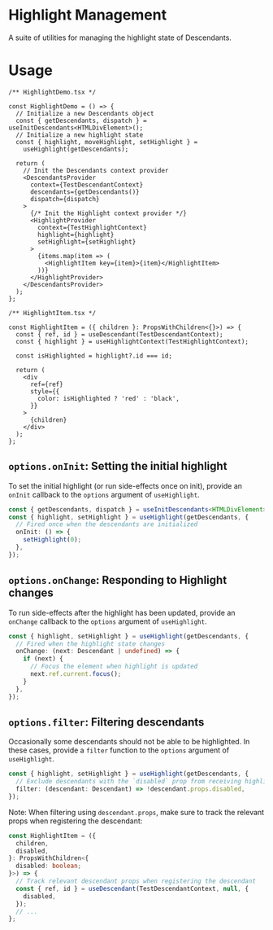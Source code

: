 # Highlight Management

A suite of utilities for managing the highlight state of Descendants.

# Usage

```tsx
/** HighlightDemo.tsx */

const HighlightDemo = () => {
  // Initialize a new Descendants object
  const { getDescendants, dispatch } = useInitDescendants<HTMLDivElement>();
  // Initialize a new highlight state
  const { highlight, moveHighlight, setHighlight } =
    useHighlight(getDescendants);

  return (
    // Init the Descendants context provider
    <DescendantsProvider
      context={TestDescendantContext}
      descendants={getDescendants()}
      dispatch={dispatch}
    >
      {/* Init the Highlight context provider */}
      <HighlightProvider
        context={TestHighlightContext}
        highlight={highlight}
        setHighlight={setHighlight}
      >
        {items.map(item => (
          <HighlightItem key={item}>{item}</HighlightItem>
        ))}
      </HighlightProvider>
    </DescendantsProvider>
  );
};
```

```tsx
/** HighlightItem.tsx */

const HighlightItem = ({ children }: PropsWithChildren<{}>) => {
  const { ref, id } = useDescendant(TestDescendantContext);
  const { highlight } = useHighlightContext(TestHighlightContext);

  const isHighlighted = highlight?.id === id;

  return (
    <div
      ref={ref}
      style={{
        color: isHighlighted ? 'red' : 'black',
      }}
    >
      {children}
    </div>
  );
};
```

## `options.onInit`: Setting the initial highlight

To set the initial highlight (or run side-effects once on init), provide an `onInit` callback to the `options` argument of `useHighlight`.

```ts
const { getDescendants, dispatch } = useInitDescendants<HTMLDivElement>();
const { highlight, setHighlight } = useHighlight(getDescendants, {
  // Fired once when the descendants are initialized
  onInit: () => {
    setHighlight(0);
  },
});
```

## `options.onChange`: Responding to Highlight changes

To run side-effects after the highlight has been updated, provide an `onChange` callback to the `options` argument of `useHighlight`.

```ts
const { highlight, setHighlight } = useHighlight(getDescendants, {
  // Fired when the highlight state changes
  onChange: (next: Descendant | undefined) => {
    if (next) {
      // Focus the element when highlight is updated
      next.ref.current.focus();
    }
  },
});
```

## `options.filter`: Filtering descendants

Occasionally some descendants should not be able to be highlighted. In these cases, provide a `filter` function to the `options` argument of `useHighlight`.

```ts
const { highlight, setHighlight } = useHighlight(getDescendants, {
  // Exclude descendants with the `disabled` prop from receiving highlight
  filter: (descendant: Descendant) => !descendant.props.disabled,
});
```

Note: When filtering using `descendant.props`, make sure to track the relevant props when registering the descendant:

```ts
const HighlightItem = ({
  children,
  disabled,
}: PropsWithChildren<{
  disabled: boolean;
}>) => {
  // Track relevant descendant props when registering the descendant
  const { ref, id } = useDescendant(TestDescendantContext, null, {
    disabled,
  });
  // ...
};
```
